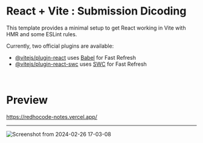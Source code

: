 # React + Vite : Submission Dicoding 

This template provides a minimal setup to get React working in Vite with HMR and some ESLint rules.

Currently, two official plugins are available:

- [@vitejs/plugin-react](https://github.com/vitejs/vite-plugin-react/blob/main/packages/plugin-react/README.md) uses [Babel](https://babeljs.io/) for Fast Refresh
- [@vitejs/plugin-react-swc](https://github.com/vitejs/vite-plugin-react-swc) uses [SWC](https://swc.rs/) for Fast Refresh

<br/>

# Preview
https://redhocode-notes.vercel.app/
<hr/>

![Screenshot from 2024-02-26 17-03-08](https://github.com/redhocode/dicoding-personal-notes-strater/assets/59240080/2c0e2ed2-7feb-4d6d-93b4-0902fcf7d4c4)
